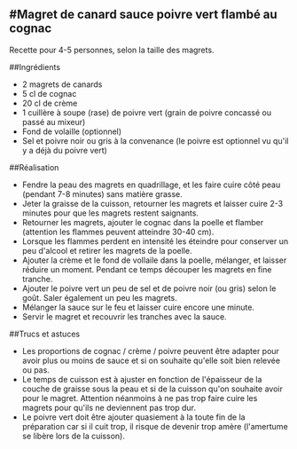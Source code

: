 #Magret de canard sauce poivre vert flambé au cognac
----------------------------------------------------

Recette pour 4-5 personnes, selon la taille des magrets.

##Ingrédients

- 2 magrets de canards
- 5 cl de cognac
- 20 cl de crème 
- 1 cuillère à soupe (rase) de poivre vert (grain de poivre concassé ou passé au mixeur)
- Fond de volaille (optionnel)
- Sel et poivre noir ou gris à la convenance (le poivre est optionnel vu qu'il y a déjà du poivre vert)

##Réalisation

- Fendre la peau des magrets en quadrillage, et les faire cuire côté peau (pendant 7-8 minutes) sans matière grasse.
- Jeter la graisse de la cuisson, retourner les magrets et laisser cuire 2-3 minutes pour que les magrets restent saignants.
- Retourner les magrets, ajouter le cognac dans la poelle et flamber (attention les flammes peuvent atteindre 30-40 cm).
- Lorsque les flammes perdent en intensité les éteindre pour conserver un peu d'alcool et retirer les magrets de la poelle.
- Ajouter la crème et le fond de vollaile dans la poelle, mélanger, et laisser réduire un moment. Pendant ce temps découper les magrets en fine tranche.
- Ajouter le poivre vert un peu de sel et de poivre noir (ou gris) selon le goût. Saler également un peu les magrets.
- Mélanger la sauce sur le feu et laisser cuire encore une minute.
- Servir le magret et recouvrir les tranches avec la sauce.

##Trucs et astuces

- Les proportions de cognac / crème / poivre peuvent être adapter pour avoir plus ou moins de sauce et si on souhaite qu'elle soit bien relevée ou pas.
- Le temps de cuisson est à ajuster en fonction de l'épaisseur de la couche de graisse sous la peau et si de la cuisson qu'on souhaite avoir pour le magret. Attention néanmoins à ne pas trop faire cuire les magrets pour qu'ils ne deviennent pas trop dur.
- Le poivre vert doit être ajouter quasiement à la toute fin de la préparation car si il cuit trop, il risque de devenir trop amère (l'amertume se libère lors de la cuisson). 
